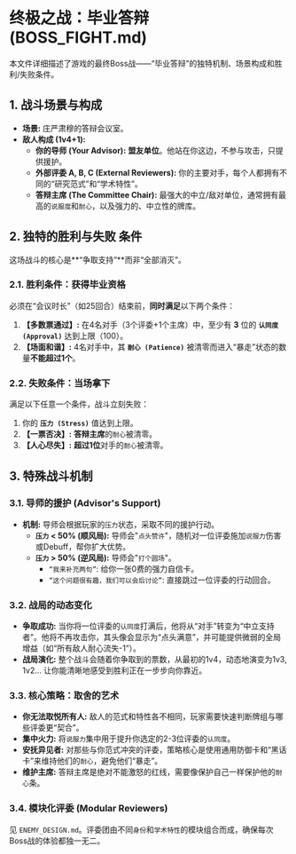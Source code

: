 # 终极之战：毕业答辩 (BOSS_FIGHT.md)

本文件详细描述了游戏的最终Boss战——“毕业答辩”的独特机制、场景构成和胜利/失败条件。

## 1. 战斗场景与构成

- **场景:** 庄严肃穆的答辩会议室。
- **敌人构成 (1v4+1):**
  - **你的导师 (Your Advisor):** **盟友单位**。他站在你这边，不参与攻击，只提供援护。
  - **外部评委 A, B, C (External Reviewers):** 你的主要对手，每个人都拥有不同的“研究范式”和“学术特性”。
  - **答辩主席 (The Committee Chair):** 最强大的中立/敌对单位，通常拥有最高的`说服度`和`耐心`，以及强力的、中立性的牌库。

## 2. 独特的胜利与失败 条件


这场战斗的核心是**“争取支持”**而非“全部消灭”。

### 2.1. 胜利条件：获得毕业资格
必须在“会议时长”（如25回合）结束前，**同时满足**以下两个条件：
1.  **【多数票通过】:** 在4名对手（3个评委+1个主席）中，至少有 **3** 位的 **`认同度 (Approval)`** 达到上限（100）。
2.  **【场面和谐】:** 4名对手中，其 **`耐心 (Patience)`** 被清零而进入“暴走”状态的数量**不能超过1个**。

### 2.2. 失败条件：当场拿下
满足以下任意一个条件，战斗立刻失败：
1.  你的 **`压力 (Stress)`** 值达到上限。
2.  **【一票否决】:** **答辩主席**的`耐心`被清零。
3.  **【人心尽失】:** **超过1位**对手的`耐心`被清零。

## 3. 特殊战斗机制

### 3.1. 导师的援护 (Advisor's Support)
- **机制:** 导师会根据玩家的`压力`状态，采取不同的援护行动。
    - **`压力` < 50% (顺风局):** 导师会"`点头赞许`"，随机对一位评委施加`说服力`伤害或Debuff，帮你扩大优势。
    - **`压力` > 50% (逆风局):** 导师会"`打个圆场`"。
        - `“我来补充两句”`: 给你一张0费的强力自信卡。
        - `“这个问题很有趣，我们可以会后讨论”`: 直接跳过一位评委的行动回合。

### 3.2. 战局的动态变化
- **争取成功:** 当你将一位评委的`认同度`打满后，他将从“对手”转变为“中立支持者”。他将不再攻击你，其头像会显示为“点头满意”，并可能提供微弱的全局增益（如“所有敌人耐心流失-1”）。
- **战局演化:** 整个战斗会随着你争取到的票数，从最初的1v4，动态地演变为1v3, 1v2... 让你能清晰地感受到胜利正在一步步向你靠近。

### 3.3. 核心策略：取舍的艺术
- **你无法取悦所有人:** 敌人的范式和特性各不相同，玩家需要快速判断牌组与哪些评委更“契合”。
- **集中火力:** 将`说服力`集中用于提升你选定的2-3位评委的`认同度`。
- **安抚异见者:** 对那些与你范式冲突的评委，策略核心是使用通用防御卡和“黑话卡”来维持他们的`耐心`，避免他们“暴走”。
- **维护主席:** 答辩主席是绝对不能激怒的红线，需要像保护自己一样保护他的`耐心`条。

### 3.4. 模块化评委 (Modular Reviewers)
见 `ENEMY_DESIGN.md`。评委团由不同`身份`和`学术特性`的模块组合而成，确保每次Boss战的体验都独一无二。 